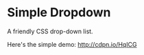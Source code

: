 Simple Dropdown
===============

A friendly CSS drop-down list.

Here's the simple demo: http://cdpn.io/HqICG
